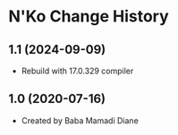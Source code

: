 N'Ko Change History
====================

1.1 (2024-09-09)
----------------
* Rebuild with 17.0.329 compiler

1.0 (2020-07-16)
----------------
* Created by Baba Mamadi Diane
